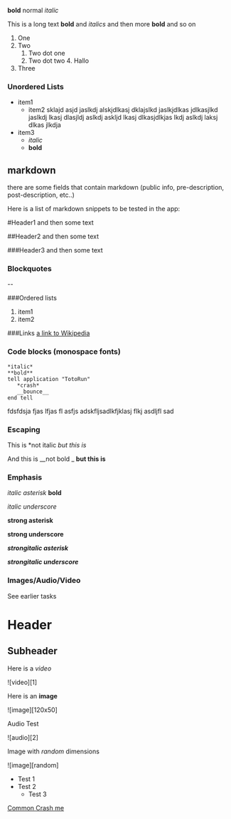 **bold** normal *italic*

This is a long text **bold** and *italics* and then more **bold** and so on

1. One
2. Two
    1. Two dot one
    2. Two dot two
        4. Hallo
3. Three

### Unordered Lists
- item1
    - item2 sklajd asjd jaslkdj alskjdlkasj dklajslkd jaslkjdlkas jdlkasjlkd jaslkdj lkasj dlasjldj aslkdj askljd lkasj dlkasjdlkjas lkdj aslkdj laksj dlkas jlkdja 
- item3
    * *italic*
    * **bold**


## markdown

there are some fields that contain markdown (public info, pre-description, post-description, etc..)

Here is a list of markdown snippets to be tested in the app:

#Header1
and then some text

##Header2
and then some text

###Header3
and then some text

### Blockquotes

--

###Ordered lists
1. item1
2. item2

###Links
[a link to Wikipedia](http://de.wikipedia.org)

### Code blocks (monospace fonts)
    *italic*
    **bold**
    tell application "TotoRun"
       *crash*
       __bounce__
    end tell
    
fdsfdsja fjas lfjas fl asfjs
adskfljsadlkfjklasj flkj asdljfl sad
### Escaping
This is \*not italic *but this is*

And this is \_\_not bold \_ __but this is__

### Emphasis
*italic asterisk*
**bold**

_italic underscore_

**strong asterisk**

__strong underscore__

***strongitalic asterisk***

___strongitalic underscore___
### Images/Audio/Video
See earlier tasks

# Header

## Subheader

Here is a *video*

![video][1]

Here is an **image**

![image][120x50]

Audio Test

![audio][2]

Image with _random_ dimensions

![image][random]

- Test 1
- Test 2
    - Test 3
    
[Common Crash me](http://with_this.com)

